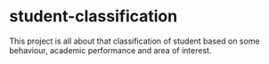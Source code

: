 # student-classification
This project is all about that classification of student based on some behaviour, academic performance and area of interest.  
